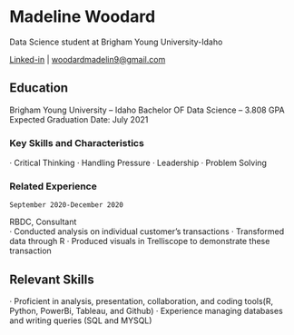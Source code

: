 
# Madeline Woodard
Data Science student at Brigham Young University-Idaho

<div id="webaddress">
<a href="https://www.linkedin.com/in/madeline-woodard-26373917b/">Linked-in</a>
| <a href="woodardmadelin9@gmail.com">woodardmadelin9@gmail.com</a>
</div>


## Education

Brigham Young University – Idaho Bachelor OF Data Science – 3.808 GPA
Expected Graduation Date: July 2021


### Key Skills and Characteristics
·	Critical Thinking
·	Handling Pressure
·	Leadership
·	Problem Solving	


### Related Experience
	
`September 2020-December 2020`

RBDC, Consultant                              
·	 Conducted analysis on individual customer’s transactions
·	Transformed data through R
·	Produced visuals in Trelliscope to demonstrate these transaction 


## Relevant Skills
·	Proficient in analysis, presentation, collaboration, and coding tools(R, Python, PowerBi, Tableau, and Github)
·	Experience managing databases and writing queries (SQL and MYSQL)


<!-- ### Footer

Last updated: December 2020-->



